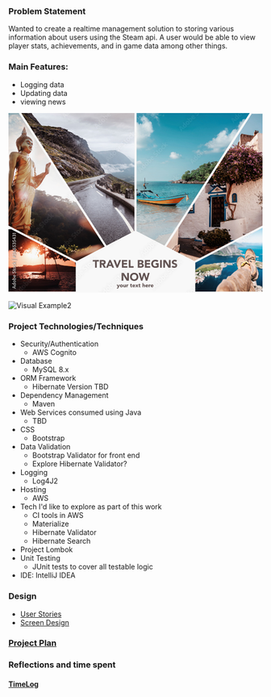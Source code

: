 ### Problem Statement

Wanted to create a realtime management solution to storing various information about users using the Steam api. A user would be able to view player stats, achievements, and in game data among other things.

### Main Features:
- Logging data
- Updating data
- viewing news

![Visual Example1](images/exampleCollage1.jpg)

![Visual Example2](images/exampleCollage2.jpg)


### Project Technologies/Techniques 

* Security/Authentication
  * AWS Cognito
* Database
  * MySQL 8.x
* ORM Framework
  * Hibernate Version TBD
* Dependency Management
  * Maven
* Web Services consumed using Java
  * TBD 
* CSS 
  * Bootstrap
* Data Validation
  * Bootstrap Validator for front end
  * Explore Hibernate Validator?
* Logging
  * Log4J2
* Hosting
  * AWS
* Tech I'd like to explore as part of this work
  * CI tools in AWS
  * Materialize
  * Hibernate Validator
  * Hibernate Search
* Project Lombok
* Unit Testing
  * JUnit tests to cover all testable logic
* IDE: IntelliJ IDEA


### Design

* [User Stories](DesignDocuments/userStories.md)
* [Screen Design](DesignDocuments/Screens.md)


### [Project Plan](ProjectPlan.md)

### Reflections and time spent
#### [TimeLog](TimeLog.md)

